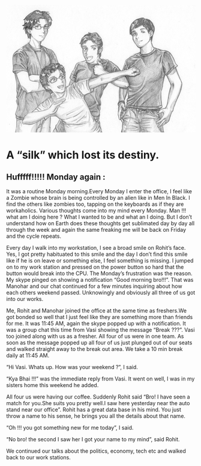 ![image](four-friends-1.jpg)

# A “silk” which lost its destiny.

## Hufffff!!!!! Monday again :

It was a routine Monday morning.Every Monday I enter the office, 
I feel like a Zombie whose brain is being controlled by an alien like in Men In Black. 
I find the others like zombies too, tapping on the keyboards as if they are workaholics. 
Various thoughts come into my mind every Monday. Man !!! what am I doing here ? 
What I wanted to be and what an I doing. But I don’t understand how on Earth does 
these thoughts get sublimated day by day all through the week and again the same 
freaking me will be back on Friday and the cycle repeats.

Every day I walk into my workstation, I see a broad smile on Rohit’s face. Yes, 
I got pretty habituated to this smile and the day I don’t find this smile like 
if he is on leave or something else, I feel something is missing. I jumped on to 
my work station and pressed on the power button so hard that the button would break 
into the CPU. The Monday’s frustration was the reason. My skype pinged on showing a notification 
“Good morning bro!!!”. That was Manohar and our chat continued for a few minutes inquiring about 
how each others weekend passed. Unknowingly and obviously all three of us got into our works.

Me, Rohit and Manohar joined the office at the same time as freshers.We got bonded so well 
that I just feel like they are something more than friends for me. It was 11:45 AM, again 
the skype popped up with a notification. It was a group chat this time from Vasi showing 
the message “Break ???”. Vasi too joined along with us as a fresher. All four of us were in one 
team. As soon as the message popped up all four of us just plunged out of our seats and walked 
straight away to the break out area. We take a 10 min break daily at 11:45 AM.

“Hi Vasi. Whats up. How was your weekend ?”, I said.

“Kya Bhai !!!” was the immediate reply from Vasi. It went on well, 
I was in my sisters home this weekend he added.

All four us were having our coffee. Suddenly Rohit said 
“Bro! I have seen a match for you.She suits you pretty well.I saw here yesterday near 
the auto stand near our office”. Rohit has a great data base in his mind. 
You just throw a name to his sense, he brings you all the details about that name.

“Oh !!! you got something new for me today”, I said.

“No bro! the second I saw her I got your name to my mind”, said Rohit.

We continued our talks about the politics, economy, tech etc and walked back to our work stations.

